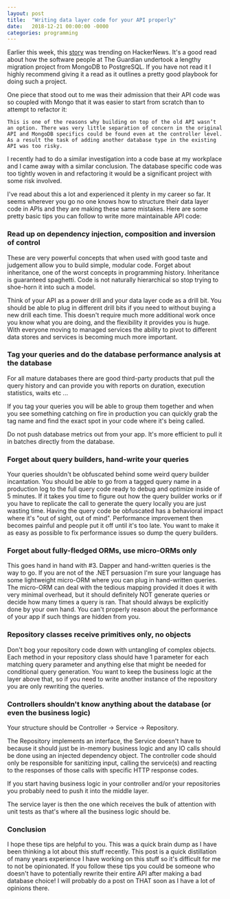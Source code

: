 ```yaml
---
layout: post
title:  "Writing data layer code for your API properly"
date:   2018-12-21 00:00:00 -0000
categories: programming
---
```


Earlier this week, this [story](https://www.theguardian.com/info/2018/nov/30/bye-bye-mongo-hello-postgres) was trending on HackerNews. It's a good read about how the software people at The Guardian undertook a lengthy migration project from MongoDB to PostgreSQL. If you have not read it I highly recommend giving it a read as it outlines a pretty good playbook for doing such a project.

One piece that stood out to me was their admission that their API code was so coupled with Mongo that it was easier to start from scratch than to attempt to refactor it:

`
This is one of the reasons why building on top of the old API wasn’t an option. There was very little separation of concern in the original API and MongoDB specifics could be found even at the controller level. As a result the task of adding another database type in the existing API was too risky.
`

I recently had to do a similar investigation into a code base at my workplace and I came away with a similar conclusion. The database specific code was too tightly woven in and refactoring it would be a significant project with some risk involved.

I've read about this a lot and experienced it plenty in my career so far. It seems wherever you go no one knows how to structure their data layer code in APIs and they are making these same mistakes. Here are some pretty basic tips you can follow to write more maintainable API code:

### Read up on dependency injection, composition and inversion of control

These are very powerful concepts that when used with good taste and judgement allow you to build simple, modular code. Forget about inheritance, one of the worst concepts in programming history. Inheritance is guaranteed spaghetti. Code is not naturally hierarchical so stop trying to shoe-horn it into such a model.

Think of your API as a power drill and your data layer code as a drill bit. You should be able to plug in different drill bits if you need to without buying a new drill each time. This doesn't require much more additional work once you know what you are doing, and the flexibility it provides you is huge. With everyone moving to managed services the ability to pivot to different data stores and services is becoming much more important.

### Tag your queries and do the database performance analysis at the database

For all mature databases there are good third-party products that pull the query history and can provide you with reports on duration, execution statistics, waits etc ...

If you tag your queries you will be able to group them together and when you see something catching on fire in production you can quickly grab the tag name and find the exact spot in your code where it's being called.

Do not push database metrics out from your app. It's more efficient to pull it in batches directly from the database.

### Forget about query builders, hand-write your queries

Your queries shouldn't be obfuscated behind some weird query builder incantation. You should be able to go from a tagged query name in a production log to the full query code ready to debug and optimize inside of 5 minutes. If it takes you time to figure out how the query builder works or if you have to replicate the call to generate the query locally you are just wasting time. Having the query code be obfuscated has a behavioral impact where it's "out of sight, out of mind". Performance improvement then becomes painful and people put it off until it's too late. You want to make it as easy as possible to fix performance issues so dump the query builders.

### Forget about fully-fledged ORMs, use micro-ORMs only

This goes hand in hand with #3. Dapper and hand-written queries is the way to go. If you are not of the .NET persuasion I'm sure your language has some lightweight micro-ORM where you can plug in hand-written queries. The micro-ORM can deal with the tedious mapping provided it does it with very minimal overhead, but it should definitely NOT generate queries or decide how many times a query is ran. That should always be explicitly done by your own hand. You can't properly reason about the performance of your app if such things are hidden from you.

### Repository classes receive primitives only, no objects

Don't bog your repository code down with untangling of complex objects. Each method in your repository class should have 1 parameter for each matching query parameter and anything else that might be needed for conditional query generation. You want to keep the business logic at the layer above that, so if you need to write another instance of the repository you are only rewriting the queries.

### Controllers shouldn't know anything about the database (or even the business logic)

Your structure should be Controller -> Service -> Repository.

The Repository implements an interface, the Service doesn't have to because it should just be in-memory business logic and any IO calls should be done using an injected dependency object. The controller code should only be responsible for sanitizing input, calling the service(s) and reacting to the responses of those calls with specific HTTP response codes.

If you start having business logic in your controller and/or your repositories you probably need to push it into the middle layer.

The service layer is then the one which receives the bulk of attention with unit tests as that's where all the business logic should be.

### Conclusion

I hope these tips are helpful to you. This was a quick brain dump as I have been thinking a lot about this stuff recently. This post is a quick distillation of many years experience I have working on this stuff so it's difficult for me to not be opinionated. If you follow these tips you could be someone who doesn't have to potentially rewrite their entire API after making a bad database choice! I will probably do a post on THAT soon as I have a lot of opinions there.
